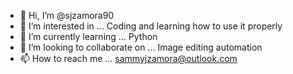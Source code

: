 - 👋 Hi, I’m @sjzamora90
- 👀 I’m interested in ... Coding and learning how to use it properly
- 🌱 I’m currently learning ... Python
- 💞️ I’m looking to collaborate on ... Image editing automation
- 📫 How to reach me ... sammyjzamora@outlook.com

<!---
sjzamora90/sjzamora90 is a ✨ special ✨ repository because its `README.md` (this file) appears on your GitHub profile.
You can click the Preview link to take a look at your changes.
--->
